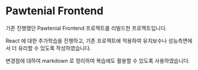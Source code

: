# Pawtenial Frontend

기존 진행했던 Pawtenial Frontend 프로젝트를 리빌드한 프로젝트입니다.

React 에 대한 추가학습을 진행하고, 기존 프로젝트에 적용하여 유지보수나 성능측면에서 더 유리할 수 있도록 작성하였습니다.

변경점에 대하여 markdown 로 정리하여 복습에도 활용할 수 있도록 사용하였습니다.